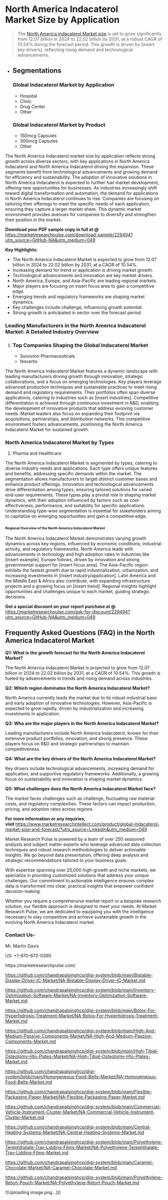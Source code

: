 <h1>North America Indacaterol Market&nbsp;Size by Application</h1><blockquote><p>The <a href="https://marketresearchpulse.com/download-sample/229494?utm_source=GitHub-NA&amp;utm_medium=049">North America Indacaterol Market size</a> is set to grow significantly from 12.07 billion in 2024 to 22.02 billion by 2031, at a robust CAGR of 10.54% during the forecast period. This growth is driven by [insert key drivers], reflecting rising demand and technological advancements.</p></blockquote><ul><li><h2>Segmentations</h2><h3>Global Indacaterol Market by Application</h3><ul><li>Hospital</li><li>Clinic</li><li>Drug Center</li><li>Other</li></ul><h3>Global Indacaterol Market by Product</h3><ul><li>150mcg Capsules</li><li>300mcg Capsules</li><li>Other</li></ul></li></ul><p>The North America Indacaterol market size by application reflects strong growth across diverse sectors, with key applications in North America Indacaterol and North America Indacaterol driving the expansion. These segments benefit from technological advancements and growing demand for efficiency and sustainability. The adoption of innovative solutions in North America Indacaterol is expected to further fuel market development, offering new opportunities for businesses. As industries increasingly shift toward digital transformation and automation, the demand for applications in North America Indacaterol continues to rise. Companies are focusing on tailoring their offerings to meet the specific needs of each application, ensuring they capture a larger market share. This dynamic market environment provides avenues for companies to diversify and strengthen their position in the market.</p><p><strong>Download your PDF sample copy in full at @ </strong><a href="https://marketresearchpulse.com/download-sample/229494?utm_source=GitHub-NA&amp;utm_medium=049">https://marketresearchpulse.com/download-sample/229494?utm_source=GitHub-NA&amp;utm_medium=049</a></p><p><strong>Key Highlights: </strong></p><ul><li>The North America Indacaterol Market is expected to grow from 12.07 billion in 2024 to 22.02 billion by 2031, at a CAGR of 10.54%.</li><li>Increasing demand for trend or application is driving market growth.</li><li>Technological advancements and innovation are key market drivers.</li><li>North America, Europe, and Asia-Pacific are leading regional markets.</li><li>Major players are focusing on insert focus area to gain a competitive edge.</li><li>Emerging trends and regulatory frameworks are shaping market dynamics.</li><li>Key challenges include challenge, influencing growth potential.</li><li>Strong growth is anticipated in sector over the forecast period.</li></ul><h3>Leading Manufacturers in the North America Indacaterol Market: A Detailed Industry Overview</h3><ol><li><h3>Top Companies Shaping the Global Indacaterol Market </h3><ul><li>Sunovion Pharmaceuticals</li><li>Novartis</li></ul></li></ol><div class="flex max-w-full flex-col flex-grow"><div class="min-h-8 text-message flex w-full flex-col items-end gap-2 whitespace-normal break-words [.text-message+&amp;]:mt-5" dir="auto" data-message-author-role="assistant" data-message-id="fd8432e4-4910-450d-b182-61b7bfb0a01f" data-message-model-slug="gpt-4o"><div class="flex w-full flex-col gap-1 empty:hidden first:pt-[3px]"><div class="markdown prose w-full break-words dark:prose-invert light"><p>The North America Indacaterol Market features a dynamic landscape with leading manufacturers driving growth through innovation, strategic collaborations, and a focus on emerging technologies. Key players leverage advanced production techniques and sustainable practices to meet rising demand and regulatory requirements. Their portfolios often span diverse applications, catering to industries such as [insert industries]. Competitive differentiation is achieved through continuous investment in R&amp;D, enabling the development of innovative products that address evolving customer needs. Market leaders also focus on expanding their footprint via acquisitions, partnerships, and distribution networks. This competitive environment fosters advancements, positioning the North America Indacaterol Market for sustained growth.</p></div></div></div></div><h3>North America Indacaterol Market by Types</h3><ol><li>Pharma and Healthcare</li></ol><div class="flex max-w-full flex-col flex-grow"><div class="min-h-8 text-message flex w-full flex-col items-end gap-2 whitespace-normal break-words [.text-message+&amp;]:mt-5" dir="auto" data-message-author-role="assistant" data-message-id="084470be-0bb7-4664-bddf-5156b4f41249" data-message-model-slug="gpt-4o-mini"><div class="flex w-full flex-col gap-1 empty:hidden first:pt-[3px]"><div class="markdown prose w-full break-words dark:prose-invert light"><p>The North America Indacaterol Market is segmented by types, catering to diverse industry needs and applications. Each type offers unique features and benefits, addressing specific demands within the market. The segmentation allows manufacturers to target distinct customer bases and enhance product offerings. Innovation and technological advancements drive differentiation among types, ensuring tailored solutions for varied end-user requirements. These types play a pivotal role in shaping market dynamics, with their adoption influenced by factors such as cost-effectiveness, performance, and suitability for specific applications. Understanding type-wise segmentation is essential for stakeholders aiming to capitalize on emerging opportunities and gain a competitive edge.</p></div></div></div></div><h3><span style="font-size: 11px;">Regional Overview of the North America Indacaterol Market</span></h3><div class="flex max-w-full flex-col flex-grow"><div class="min-h-8 text-message flex w-full flex-col items-end gap-2 whitespace-normal break-words [.text-message+&amp;]:mt-5" dir="auto" data-message-author-role="assistant" data-message-id="e9038762-ce64-4e30-91c9-9bd413514231" data-message-model-slug="gpt-4o-mini"><div class="flex w-full flex-col gap-1 empty:hidden first:pt-[3px]"><div class="markdown prose w-full break-words dark:prose-invert light"><p>The North America Indacaterol Market demonstrates varying growth dynamics across key regions, influenced by economic conditions, industrial activity, and regulatory frameworks. North America leads with advancements in technology and high adoption rates in industries like [insert example]. Europe follows, driven by innovation and strong governmental support for [insert focus area]. The Asia-Pacific region exhibits the fastest growth due to rapid industrialization, urbanization, and increasing investments in [insert industry/application]. Latin America and the Middle East &amp; Africa also contribute, with expanding infrastructure projects and a growing focus on [insert trend]. Regional insights highlight opportunities and challenges unique to each market, guiding strategic decisions.</p></div></div></div></div><p><strong>Get a special discount on your report purchase at @ </strong><a href="https://marketresearchpulse.com/ask-for-discount/229494?utm_source=GitHub-NA&amp;utm_medium=049">https://marketresearchpulse.com/ask-for-discount/229494?utm_source=GitHub-NA&amp;utm_medium=049</a></p><h2>Frequently Asked Questions (FAQ) in the North America Indacaterol Market</h2><p><strong>Q1: What is the growth forecast for the North America Indacaterol Market?</strong></p><p>The North America Indacaterol Market is projected to grow from 12.07 billion in 2024 to 22.02 billion by 2031, at a CAGR of 10.54%. This growth is fueled by advancements in trends and rising demand across industries.</p><p><strong>Q2: Which region dominates the North America Indacaterol Market?</strong></p><p>North America currently leads the market due to its robust industrial base and early adoption of innovative technologies. However, Asia-Pacific is expected to grow rapidly, driven by industrialization and increasing investments in application.</p><p><strong>Q3: Who are the major players in the North America Indacaterol Market?</strong></p><p>Leading manufacturers include North America Indacaterol, known for their extensive product portfolios, innovation, and strong presence. These players focus on R&amp;D and strategic partnerships to maintain competitiveness.</p><p><strong>Q4: What are the key drivers of the North America Indacaterol Market?</strong></p><p>Key drivers include technological advancements, increasing demand for application, and supportive regulatory frameworks. Additionally, a growing focus on sustainability and innovation is shaping market dynamics.</p><p><strong>Q5: What challenges does the North America Indacaterol Market face?</strong></p><p>The market faces challenges such as challenge, fluctuating raw material costs, and regulatory complexities. These factors can impact production, pricing, and adoption rates across regions.</p><p><strong>For more information or any inquiries, visit&nbsp;</strong><a href="https://www.marketresearchintellect.com/product/global-indacaterol-market-size-and-forecast/?utm_source=Linkedin&utm_medium=049">https://www.marketresearchintellect.com/product/global-indacaterol-market-size-and-forecast/?utm_source=Linkedin&utm_medium=049</a></p><p>Market Research Pulse is powered by a team of over 250 seasoned analysts and subject matter experts who leverage advanced data collection techniques and robust research methodologies to deliver actionable insights. We go beyond data presentation, offering deep analysis and strategic recommendations tailored to your business goals.</p><p>With expertise spanning over 25,000 high-growth and niche markets, we specialize in providing customized solutions that address your unique challenges. Our commitment to actionable intelligence ensures complex data is transformed into clear, practical insights that empower confident decision-making.</p><p>Whether you require a comprehensive market report or a bespoke research solution, our flexible approach is designed to meet your needs. At Market Research Pulse, we are dedicated to equipping you with the intelligence necessary to stay competitive and achieve sustainable growth in the evolving North America Indacaterol market.</p><h3><strong>Contact Us-</strong></h3><p>Mr. Martin Davis</p><p>US: +1-970-672-0390</p><p>https://marketresearchpulse.com/</p><p><a href="https://github.com/chandrapalsinghcp/digi-system/blob/main/Bistable-Display-Driver-IC-Market/NA-Bistable-Display-Driver-IC-Market.md">https://github.com/chandrapalsinghcp/digi-system/blob/main/Bistable-Display-Driver-IC-Market/NA-Bistable-Display-Driver-IC-Market.md</a></p><p><a href="https://github.com/chandrapalsinghcp/digi-system/blob/main/Inventory-Optimization-Software-Market/NA-Inventory-Optimization-Software-Market.md">https://github.com/chandrapalsinghcp/digi-system/blob/main/Inventory-Optimization-Software-Market/NA-Inventory-Optimization-Software-Market.md</a></p><p><a href="https://github.com/chandrapalsinghcp/digi-system/blob/main/Botox-For-Hyperhidrosis-Treatment-Market/NA-Botox-For-Hyperhidrosis-Treatment-Market.md">https://github.com/chandrapalsinghcp/digi-system/blob/main/Botox-For-Hyperhidrosis-Treatment-Market/NA-Botox-For-Hyperhidrosis-Treatment-Market.md</a></p><p><a href="https://github.com/chandrapalsinghcp/digi-system/blob/main/High-And-Medium-Passive-Components-Market/NA-High-And-Medium-Passive-Components-Market.md">https://github.com/chandrapalsinghcp/digi-system/blob/main/High-And-Medium-Passive-Components-Market/NA-High-And-Medium-Passive-Components-Market.md</a></p><p><a href="https://github.com/chandrapalsinghcp/digi-system/blob/main/High-Tibial-Osteotomy-Hto-Plates-Market/NA-High-Tibial-Osteotomy-Hto-Plates-Market.md">https://github.com/chandrapalsinghcp/digi-system/blob/main/High-Tibial-Osteotomy-Hto-Plates-Market/NA-High-Tibial-Osteotomy-Hto-Plates-Market.md</a></p><p><a href="https://github.com/chandrapalsinghcp/digi-system/blob/main/Homogeneous-Food-Belts-Market/NA-Homogeneous-Food-Belts-Market.md">https://github.com/chandrapalsinghcp/digi-system/blob/main/Homogeneous-Food-Belts-Market/NA-Homogeneous-Food-Belts-Market.md</a></p><p><a href="https://github.com/chandrapalsinghcp/digi-system/blob/main/Flexible-Packaging-Paper-Market/NA-Flexible-Packaging-Paper-Market.md">https://github.com/chandrapalsinghcp/digi-system/blob/main/Flexible-Packaging-Paper-Market/NA-Flexible-Packaging-Paper-Market.md</a></p><p><a href="https://github.com/chandrapalsinghcp/digi-system/blob/main/Commercial-Vehicle-Instrument-Cluster-Market/NA-Commercial-Vehicle-Instrument-Cluster-Market.md">https://github.com/chandrapalsinghcp/digi-system/blob/main/Commercial-Vehicle-Instrument-Cluster-Market/NA-Commercial-Vehicle-Instrument-Cluster-Market.md</a></p><p><a href="https://github.com/chandrapalsinghcp/digi-system/blob/main/Central-Heating-Systems-Market/NA-Central-Heating-Systems-Market.md">https://github.com/chandrapalsinghcp/digi-system/blob/main/Central-Heating-Systems-Market/NA-Central-Heating-Systems-Market.md</a></p><p><a href="https://github.com/chandrapalsinghcp/digi-system/blob/main/Polyethylene-Terephthalate-Tray-Lidding-Films-Market/NA-Polyethylene-Terephthalate-Tray-Lidding-Films-Market.md">https://github.com/chandrapalsinghcp/digi-system/blob/main/Polyethylene-Terephthalate-Tray-Lidding-Films-Market/NA-Polyethylene-Terephthalate-Tray-Lidding-Films-Market.md</a></p><p><a href="https://github.com/chandrapalsinghcp/digi-system/blob/main/Caramel-Chocolate-Market/NA-Caramel-Chocolate-Market.md">https://github.com/chandrapalsinghcp/digi-system/blob/main/Caramel-Chocolate-Market/NA-Caramel-Chocolate-Market.md</a></p><p><a href="https://github.com/chandrapalsinghcp/digi-system/blob/main/Polyethylene-Retort-Pouch-Market/NA-Polyethylene-Retort-Pouch-Market.md">https://github.com/chandrapalsinghcp/digi-system/blob/main/Polyethylene-Retort-Pouch-Market/NA-Polyethylene-Retort-Pouch-Market.md</a></p>
![Uploading image.png…]()
